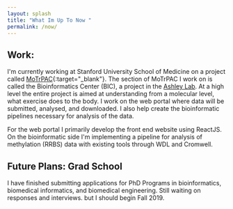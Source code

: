 ```yaml
---
layout: splash
title: "What Im Up To Now "
permalink: /now/
---
```


## Work: 
I'm currently working at Stanford University School of Medicine on a project called [MoTrPAC](https://www.motrpac.org){:target="_blank"}. The section of MoTrPAC I work on is called the Bioinformatics Center (BIC), a project in the [Ashley Lab](https://ashleylab.stanford.edu/). At a high level the entire project is aimed at understanding from a molecular level, what exercise does to the body. I work on the web portal where data will be submitted, analysed, and downloaded. I also help create the bioinformatic pipelines necessary for analysis of the data.

For the web portal I primarily develop the front end website using ReactJS. On the bioinformatic side I'm implementing a pipeline for analysis of methylation (RRBS) data with existing tools through WDL and Cromwell. 

## Future Plans: Grad School
I have finished submitting applications for PhD Programs in bioinformatics, biomedical informatics, and biomedical engineering. Still waiting on responses and interviews. but I should begin Fall 2019.
